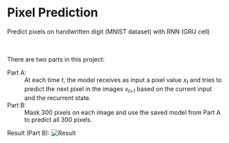 # Pixel Prediction

Predict pixels on handwritten digit (MNIST dataset) with RNN (GRU cell)

<br><br/>
There are two parts in this project:

<dl>
  <dt> Part A:</dt>
  <dd> At each time <i>t</i>, the model receives as input a pixel value <i>x<sub>t</sub></i> and tries to predict the next pixel in the images <i>x<sub>t+1</sub></i> based on the current input and the recurrent state.</dd>
  
   <dt> Part B:</dt>
  <dd>Mask 300 pixels on each image and use the saved model from Part A to predict all 300 pixels.</dd>
</dl>

Result (Part B):
![Result](https://github.com/ykteh93/Deep_Reinforcement_Learning-Atari/blob/master/MsPacman/Graphs_and_Figure/Plot%20of%20Loss%20Over%201%20million%20Steps.png)



